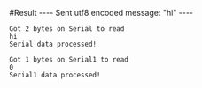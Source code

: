 #Result 
---- Sent utf8 encoded message: "hi" ----
```
Got 2 bytes on Serial to read
hi
Serial data processed!

Got 1 bytes on Serial1 to read
0
Serial1 data processed!
```